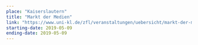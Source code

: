 ```yaml
---
place: "Kaiserslautern"
title: "Markt der Medien"
link: "https://www.uni-kl.de/zfl/veranstaltungen/uebersicht/markt-der-medien/"
starting-date: 2019-05-09
ending-date: 2019-05-09
---
```

